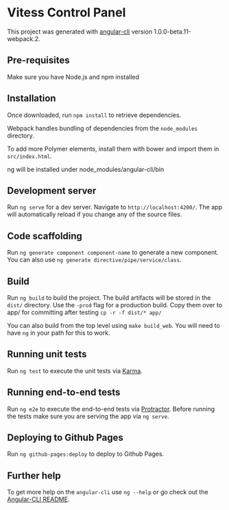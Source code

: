 # Vitess Control Panel

This project was generated with [angular-cli](https://github.com/angular/angular-cli) version 1.0.0-beta.11-webpack.2.

## Pre-requisites
Make sure you have Node.js and npm installed

## Installation
Once downloaded, run `npm install` to retrieve dependencies.

Webpack handles bundling of dependencies from the `node_modules` directory.

To add more Polymer elements, install them with bower and import them in `src/index.html`.

ng will be installed under node_modules/angular-cli/bin

## Development server
Run `ng serve` for a dev server. Navigate to `http://localhost:4200/`. The app will automatically reload if you change any of the source files.

## Code scaffolding

Run `ng generate component component-name` to generate a new component. You can also use `ng generate directive/pipe/service/class`.

## Build

Run `ng build` to build the project. The build artifacts will be stored in the `dist/` directory. Use the `-prod` flag for a production build. Copy them over to app/ for committing after testing
`cp -r -f dist/* app/`

You can also build from the top level using `make build_web`. You will need to have `ng` in your path for this to work.

## Running unit tests

Run `ng test` to execute the unit tests via [Karma](https://karma-runner.github.io).

## Running end-to-end tests

Run `ng e2e` to execute the end-to-end tests via [Protractor](http://www.protractortest.org/). 
Before running the tests make sure you are serving the app via `ng serve`.

## Deploying to Github Pages

Run `ng github-pages:deploy` to deploy to Github Pages.

## Further help

To get more help on the `angular-cli` use `ng --help` or go check out the [Angular-CLI README](https://github.com/angular/angular-cli/blob/master/README.md).



